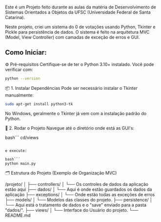 Este é um Projeto feito durante as aulas da matéria de Desenvolvimento de Sistemas Orientados a Objetos da UFSC (Universidade Federal de Santa Catarina).

Neste projeto, criei um sistema do 0 de votações usando Python, Tkinter e Pickle para persistência de dados.
O sistema é feito na arquitetura MVC (Model, View Controller) com camadas de exceção de erros e GUI.

## Como Iniciar:

⚙️ Pré-requisitos
Certifique-se de ter o Python 3.10+ instalado. Você pode verificar com:

```bash
python --version
```

📦 1. Instalar Dependências
Pode ser necessário instalar o Tkinter manualmente:

```bash
sudo apt-get install python3-tk
```
No Windows, geralmente o Tkinter já vem com a instalação padrão do Python.

🚀 2. Rodar o Projeto
Navegue até o diretório onde está as GUI's:

bash```
cd/views
```

e execute:

bash```
python main.py
```

🗂️ Estrutura do Projeto (Exemplo de Organização MVC)

/projeto/
│
├── controllers/
│   └── Os controles de dados da aplicação estão aqui
├── dados/
│   └── Aqui é onde estão guardados os dados da aplicação
├── exceptions/
│   └── Onde estão todas as exceções de erros
├── models/
│   └── Modelos das classes do projeto.
├── persistence/
│   └── Aqui está o tratamento de dados e o "save" enviado para a pasta "dados/".
├── views/
│   └── Interface do Usuário do projeto.
└── README.md

